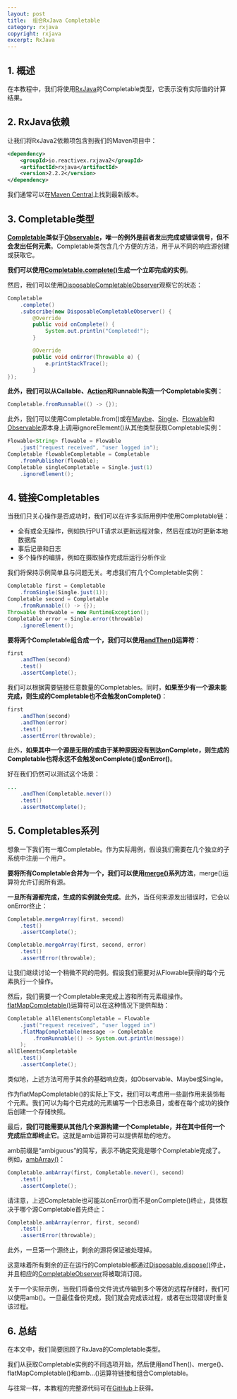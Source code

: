 ```yaml
---
layout: post
title:  组合RxJava Completable
category: rxjava
copyright: rxjava
excerpt: RxJava
---
```


## 1. 概述

在本教程中，我们将使用[RxJava](https://www.baeldung.com/rx-java)的Completable类型，它表示没有实际值的计算结果。

## 2. RxJava依赖

让我们将RxJava2依赖项包含到我们的Maven项目中：

```xml
<dependency>
    <groupId>io.reactivex.rxjava2</groupId>
    <artifactId>rxjava</artifactId>
    <version>2.2.2</version>
</dependency>
```

我们通常可以在[Maven Central](https://search.maven.org/search?q=rxjava)上找到最新版本。

## 3. Completable类型

**[Completable](http://reactivex.io/RxJava/2.x/javadoc/io/reactivex/Completable.html)类似于[Observable](http://reactivex.io/RxJava/2.x/javadoc/io/reactivex/Observable.html)，唯一的例外是前者发出完成或错误信号，但不会发出任何元素**。Completable类包含几个方便的方法，用于从不同的响应源创建或获取它。

**我们可以使用[Completable.complete()](http://reactivex.io/RxJava/2.x/javadoc/io/reactivex/Completable.html#complete--)生成一个立即完成的实例**。 

然后，我们可以使用[DisposableCompletableObserver](http://reactivex.io/RxJava/2.x/javadoc/io/reactivex/observers/DisposableCompletableObserver.html)观察它的状态：

```java
Completable
    .complete()
    .subscribe(new DisposableCompletableObserver() {
        @Override
        public void onComplete() {
            System.out.println("Completed!");
        }

        @Override
        public void onError(Throwable e) {
            e.printStackTrace();
        }
});
```

**此外，我们可以从Callable、[Action](http://reactivex.io/RxJava/2.x/javadoc/io/reactivex/functions/Action.html)和Runnable构造一个Completable实例**：

```java
Completable.fromRunnable(() -> {});
```

此外，我们可以使用Completable.from()或在[Maybe](http://reactivex.io/RxJava/2.x/javadoc/io/reactivex/Maybe.html#ignoreElement--)、[Single](http://reactivex.io/RxJava/2.x/javadoc/io/reactivex/Single.html#ignoreElement--)、[Flowable](http://reactivex.io/RxJava/2.x/javadoc/io/reactivex/Flowable.html#ignoreElements--)和[Observable](http://reactivex.io/RxJava/2.x/javadoc/io/reactivex/Observable.html#ignoreElements--)源本身上调用ignoreElement()从其他类型获取Completable实例：

```java
Flowable<String> flowable = Flowable
    .just("request received", "user logged in");
Completable flowableCompletable = Completable
    .fromPublisher(flowable);
Completable singleCompletable = Single.just(1)
    .ignoreElement();
```

## 4. 链接Completables

当我们只关心操作是否成功时，我们可以在许多实际用例中使用Completable链：

-   全有或全无操作，例如执行PUT请求以更新远程对象，然后在成功时更新本地数据库
-   事后记录和日志
-   多个操作的编排，例如在摄取操作完成后运行分析作业

我们将保持示例简单且与问题无关。考虑我们有几个Completable实例：

```java
Completable first = Completable
    .fromSingle(Single.just(1));
Completable second = Completable
    .fromRunnable(() -> {});
Throwable throwable = new RuntimeException();
Completable error = Single.error(throwable)
    .ignoreElement();
```

**要将两个Completable组合成一个，我们可以使用[andThen()](http://reactivex.io/RxJava/2.x/javadoc/io/reactivex/Completable.html#andThen-io.reactivex.CompletableSource-)运算符**：

```java
first
    .andThen(second)
    .test()
    .assertComplete();
```

我们可以根据需要链接任意数量的Completables。同时，**如果至少有一个源未能完成，则生成的Completable也不会触发onComplete()**：

```java
first
    .andThen(second)
    .andThen(error)
    .test()
    .assertError(throwable);
```

此外，**如果其中一个源是无限的或由于某种原因没有到达onComplete，则生成的Completable也将永远不会触发onComplete()或onError()**。

好在我们仍然可以测试这个场景：

```java
...
    .andThen(Completable.never())
    .test()
    .assertNotComplete();
```

## 5. Completables系列

想象一下我们有一堆Completable。作为实际用例，假设我们需要在几个独立的子系统中注册一个用户。

**要将所有Completable合并为一个，我们可以使用[merge()](http://reactivex.io/RxJava/2.x/javadoc/io/reactivex/Completable.html#merge-java.lang.Iterable-)系列方法**，merge()运算符允许订阅所有源。

**一旦所有源都完成，生成的实例就会完成**。此外，当任何来源发出错误时，它会以onError终止：

```java
Completable.mergeArray(first, second)
    .test()
    .assertComplete();

Completable.mergeArray(first, second, error)
    .test()
    .assertError(throwable);
```

让我们继续讨论一个稍微不同的用例。假设我们需要对从Flowable获得的每个元素执行一个操作。

然后，我们需要一个Completable来完成上游和所有元素级操作。[flatMapCompletable()](http://reactivex.io/RxJava/2.x/javadoc/io/reactivex/Flowable.html#flatMapCompletable-io.reactivex.functions.Function-)运算符可以在这种情况下提供帮助：

```java
Completable allElementsCompletable = Flowable
    .just("request received", "user logged in")
    .flatMapCompletable(message -> Completable
        .fromRunnable(() -> System.out.println(message))
    );
allElementsCompletable
    .test()
    .assertComplete();
```

类似地，上述方法可用于其余的基础响应类，如Observable、Maybe或Single。

作为flatMapCompletable()的实际上下文，我们可以考虑用一些副作用来装饰每个元素。我们可以为每个已完成的元素编写一个日志条目，或者在每个成功的操作后创建一个存储快照。

最后，**我们可能需要从其他几个来源构建一个Completable，并在其中任何一个完成后立即终止它**。这就是amb运算符可以提供帮助的地方。

amb前缀是“ambiguous”的简写，表示不确定究竟是哪个Completable完成了。例如，[ambArray()](http://reactivex.io/RxJava/2.x/javadoc/io/reactivex/Completable.html#ambArray-io.reactivex.CompletableSource...-)：

```java
Completable.ambArray(first, Completable.never(), second)
    .test()
    .assertComplete();
```

请注意，上述Completable也可能以onError()而不是onComplete()终止，具体取决于哪个源Completable首先终止：

```java
Completable.ambArray(error, first, second)
    .test()
    .assertError(throwable);
```

此外，一旦第一个源终止，剩余的源将保证被处理掉。

这意味着所有剩余的正在运行的Completable都通过[Disposable.dispose()](http://reactivex.io/RxJava/2.x/javadoc/io/reactivex/disposables/Disposable.html#dispose--)停止，并且相应的[CompletableObserver](http://reactivex.io/RxJava/2.x/javadoc/io/reactivex/CompletableObserver.html)将被取消订阅。

关于一个实际示例，当我们将备份文件流式传输到多个等效的远程存储时，我们可以使用amb()。一旦最佳备份完成，我们就会完成该过程，或者在出现错误时重复该过程。

## 6. 总结

在本文中，我们简要回顾了RxJava的Completable类型。

我们从获取Completable实例的不同选项开始，然后使用andThen()、merge()、flatMapCompletable()和amb...()运算符链接和组合Completable。

与往常一样，本教程的完整源代码可在[GitHub](https://github.com/tuyucheng7/taketoday-tutorial4j/tree/master/rxjava-modules/rxjava-core-1)上获得。